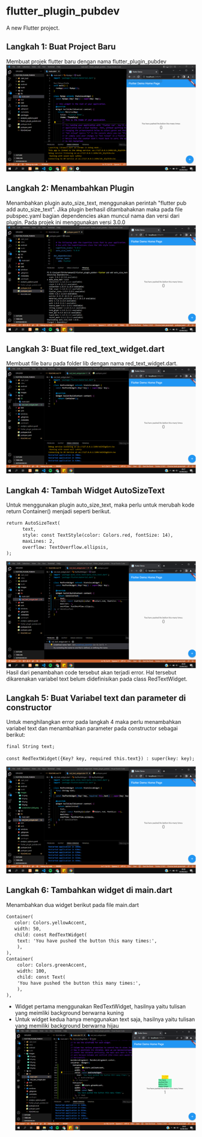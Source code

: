 # flutter_plugin_pubdev

A new Flutter project.

## Langkah 1: Buat Project Baru
Membuat projek flutter baru dengan nama flutter_plugin_pubdev
![Screenshoot flutter_plugin_dev](images/01.png)

## Langkah 2: Menambahkan Plugin
Menambahkan plugin auto_size_text, menggunakan perintah "flutter pub add auto_size_text". Jika plugin berhasil ditambahaknan maka pada file pubspec.yaml bagian dependencies akan muncul nama dan versi dari plugin. Pada projek ini menggunakan versi 3.0.0
![Screenshoot flutter_plugin_dev](images/02.png)

## Langkah 3: Buat file red_text_widget.dart
Membuat file baru pada folder lib dengan nama red_text_widget.dart.
![Screenshoot flutter_plugin_dev](images/03.png)

## Langkah 4: Tambah Widget AutoSizeText
Untuk menggunakan plugin auto_size_text, maka perlu untuk merubah kode return Container() menjadi seperti berikut.
```
return AutoSizeText(
      text,
      style: const TextStyle(color: Colors.red, fontSize: 14),
      maxLines: 2,
      overflow: TextOverflow.ellipsis,
);
```
![Screenshoot flutter_plugin_dev](images/04.png)
Hasil dari penambahan code tersebut akan terjadi error. Hal tersebut dikarenakan variabel text belum didefinisikan pada class RedTextWidget.

## Langkah 5: Buat Variabel text dan parameter di constructor
Untuk menghilangkan error pada langkah 4 maka perlu menambahkan variabel text dan menambahkan parameter pada constructor sebagai berikut:
```
final String text;

const RedTextWidget({Key? key, required this.text}) : super(key: key);
```
![Screenshoot flutter_plugin_dev](images/05.png)

## Langkah 6: Tambahkan widget di main.dart
Menambahkan dua widget berikut pada file main.dart
```
Container(
   color: Colors.yellowAccent,
   width: 50,
   child: const RedTextWidget(
	text: 'You have pushed the button this many times:',
	),
),
Container(
    color: Colors.greenAccent,
    width: 100,
    child: const Text(
	'You have pushed the button this many times:',
	),
),
```
- Widget pertama menggunakan RedTextWidget, hasilnya yaitu tulisan yang meimliki background berwarna kuning
- Untuk widget kedua hanya menggunakan text saja, hasilnya yaitu tulisan yang memiliki background berwarna hijau
![Screenshoot flutter_plugin_dev](images/06.png)